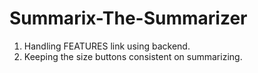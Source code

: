 # Summarix-The-Summarizer

1. Handling FEATURES link using backend.
2. Keeping the size buttons consistent on summarizing.
